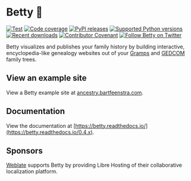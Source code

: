# Betty 👵

[![Test](https://github.com/bartfeenstra/betty/actions/workflows/test.yml/badge.svg?branch=0.4.x)](https://github.com/bartfeenstra/betty/actions/workflows/test.yml) [![Code coverage](https://codecov.io/gh/bartfeenstra/betty/branch/0.4.x/graph/badge.svg)](https://codecov.io/gh/bartfeenstra/betty) [![PyPI releases](https://badge.fury.io/py/betty.svg)](https://pypi.org/project/betty/) [![Supported Python versions](https://img.shields.io/pypi/pyversions/betty.svg?logo=python&logoColor=FBE072)](https://pypi.org/project/betty/) [![Recent downloads](https://img.shields.io/pypi/dm/betty.svg)](https://pypi.org/project/betty/) [![Contributor Covenant](https://img.shields.io/badge/Contributor%20Covenant-2.1-4baaaa.svg)](CODE_OF_CONDUCT.md)  [![Follow Betty on Twitter](https://img.shields.io/twitter/follow/Betty_Project.svg?label=Betty_Project&style=flat&logo=twitter&logoColor=4FADFF)](https://twitter.com/Betty_Project)

Betty visualizes and publishes your family history by building interactive, encyclopedia-like genealogy websites out of your
[Gramps](https://gramps-project.org/) and [GEDCOM](https://en.wikipedia.org/wiki/GEDCOM) family trees.

## View an example site

View a Betty example site at [ancestry.bartfeenstra.com](https://ancestry.bartfeenstra.com).

## Documentation

View the documentation at [https://betty.readthedocs.io/](https://betty.readthedocs.io/0.4.x).

## Sponsors

[Weblate](https://weblate.org/) supports Betty by providing Libre Hosting of their collaborative localization platform.
